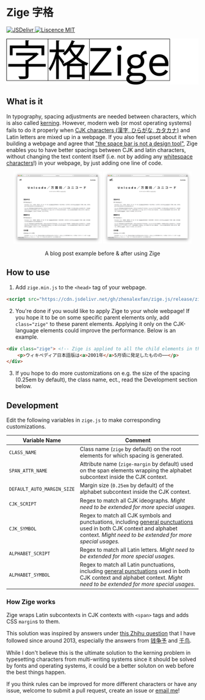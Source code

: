 <h1>Zige 字格</h1>

<p>
<a href="">
    <img alt="JSDelivr" src="https://img.shields.io/badge/jsdelivr-yes-blue">
</a>
<a href="">
    <img alt="Liscence MIT" src="https://img.shields.io/github/license/zhenalexfan/zige.js">
</a>
</p>

<p width="400px">
<img alt="Animated logo" src="img/zige.gif">
</p>

## What is it

In typography, spacing adjustments are needed between characters, which is also called [kerning](https://en.wikipedia.org/wiki/Kerning). However, modern web (or most operating systems) fails to do it properly when [CJK characters (漢字, ひらがな, カタカナ)](https://en.wikipedia.org/wiki/CJK_characters) and Latin letters are mixed up in a webpage. If you also feel upset about it when building a webpage and agree that ["the space bar is not a design tool"](https://web.archive.org/web/20110319053039/https://hungermtn.org/the-space-bar-is-not-a-design-tool/), Zige enables you to have better spacings between CJK and latin characters, without changing the text content itself (i.e. not by adding any [whitespace characters](https://en.wikipedia.org/wiki/Whitespace_character)!) in your webpage, by just adding one line of code.

<div align="center">
<img width="46%" src="img/blog-before.png">
<img width="46%" src="img/blog-after.png">
<br>
<p>A blog post example before & after using Zige</p>
</div>

## How to use

1. Add `zige.min.js` to the `<head>` tag of your webpage.

``` html
<script src="https://cdn.jsdelivr.net/gh/zhenalexfan/zige.js/release/zige.min.js"></script>
```

2. You're done if you would like to apply Zige to your whole webpage! If you hope it to be on some specific parent elements only, add `class="zige"` to these parent elements. Applying it only on the CJK-language elements could improve the performance. Below is an example.

``` html
<div class="zige"> <!-- Zige is applied to all the child elements in this div -->
    <p>ウィキペディア日本語版は<a>2001年</a>5月頃に発足したものの⋯⋯</p>
</div>
```

3. If you hope to do more customizations on e.g. the size of the spacing (0.25em by default), the class name, ect., read the Development section below.  

## Development

Edit the following variables in `zige.js` to make corresponding customizations.

|Variable Name   	|Comment   	|
|---	|---	|
|`CLASS_NAME`   	|Class name (`zige` by default) on the root elements for which spacing is generated.    |
|`SPAN_ATTR_NAME`   |Attribute name (`zige-margin` by default) used on the span elements wrapping the alphabet subcontext inside the CJK context. 	|
|`DEFAULT_AUTO_MARGIN_SIZE`  	|Margin size (`0.25em` by default) of the alphabet subcontext inside the CJK context.  	|
|`CJK_SCRIPT`   	|Regex to match all CJK ideographs. *Might need to be extended for more special usages.*   	|
|`CJK_SYMBOL`   	|Regex to match all CJK symbols and punctuations, including [general punctuations](https://www.unicode.org/charts/PDF/U2000.pdf) used in both CJK context and alphabet context. *Might need to be extended for more special usages.*   	|
|`ALPHABET_SCRIPT`   	|Regex to match all Latin letters. *Might need to be extended for more special usages.*   	|
|`ALPHABET_SYMBOL`      |Regex to match all Latin punctuations, including [general punctuations](https://www.unicode.org/charts/PDF/U2000.pdf) used in both CJK context and alphabet context. *Might need to be extended for more special usages.*      |

### How Zige works

Zige wraps Latin subcontexts in CJK contexts with `<span>` tags and adds CSS `margin`s to them. 

This solution was inspired by answers under [this Zhihu question](https://www.zhihu.com/question/19587406) that I have followed since around 2013, especially the answers from [钱争予](https://www.zhihu.com/question/19587406/answer/12863476) and [千鸟](https://www.zhihu.com/question/19587406/answer/12298384). 

While I don't believe this is the ultimate solution to the kerning problem in typesetting characters from multi-writing systems since it should be solved by fonts and operating systems, it could be a better soluton on web before the best things happen. 

If you think rules can be improved for more different characters or have any issue, welcome to submit a pull request, create an issue or [email me](mailto:zhenalexfan@gmail.com)! 